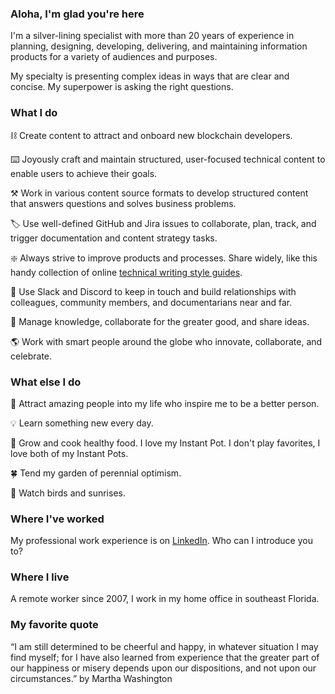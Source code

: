 ### Aloha, I'm glad you're here 

I'm a silver-lining specialist with more than 20 years of experience in planning, designing, developing, delivering, and maintaining information products for a variety of audiences and purposes. 

My specialty is presenting complex ideas in ways that are clear and concise. My superpower is asking the right questions. 

### What I do

⛓️ Create content to attract and onboard new blockchain developers.

:keyboard:  Joyously craft and maintain structured, user-focused technical content to enable users to achieve their goals.

:hammer_and_pick:  Work in various content source formats to develop structured content that answers questions and solves business problems.

:label:  Use well-defined GitHub and Jira issues to collaborate, plan, track, and trigger documentation and content strategy tasks.

:sparkle:  Always strive to improve products and processes. Share widely, like this handy collection of online [technical writing style guides](https://docs.google.com/document/d/1wAVt65UpgBJ4e_tzPCVnPHwOqYYtENuRkojDSq-7nK0/edit?usp=sharing).

:wave:  Use Slack and Discord to keep in touch and build relationships with colleagues, community members, and documentarians near and far.

:pushpin:  Manage knowledge, collaborate for the greater good, and share ideas.  

:earth_americas:  Work with smart people around the globe who innovate, collaborate, and celebrate.

### What else I do

:high_brightness:  Attract amazing people into my life who inspire me to be a better person.

:bulb:  Learn something new every day. 

:tomato:  Grow and cook healthy food. I love my Instant Pot. I don't play favorites, I love both of my Instant Pots. 

:four_leaf_clover:  Tend my garden of perennial optimism.

:sunrise:  Watch birds and sunrises.

### Where I've worked 

My professional work experience is on [LinkedIn](https://www.linkedin.com/in/barriebyron/). Who can I introduce you to?

### Where I live 

A remote worker since 2007, I work in my home office in southeast Florida. 

### My favorite quote 

“I am still determined to be cheerful and happy, in whatever situation I may find myself; for I have also learned from experience that the greater part of our happiness or misery depends upon our dispositions, and not upon our circumstances.”
by Martha Washington

